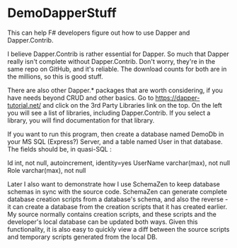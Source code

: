 # DemoDapperStuff

This can help F# developers figure out how to use Dapper and Dapper.Contrib.

I believe Dapper.Contrib is rather essential for Dapper. So much that Dapper
really isn't complete without Dapper.Contrib. Don't worry, they're in the
same repo on GitHub, and it's reliable. The download counts for both are in
the millions, so this is good stuff.

There are also other Dapper.* packages that are worth considering, if you
have needs beyond CRUD and other basics. Go to https://dapper-tutorial.net/
and click on the 3rd Party Libraries link on the top. On the left you will
see a list of libraries, including Dapper.Contrib. If you select a library,
you will find documentation for that library.

If you want to run this program, then create a database named DemoDb in your
MS SQL (Express?) Server, and a table named User in that database. The
fields should be, in quasi-SQL :

Id int, not null, autoincrement, identity=yes
UserName varchar(max), not null
Role varchar(max), not null

Later I also want to demonstrate how I use SchemaZen to keep database schemas
in sync with the source code. SchemaZen can generate complete database
creation scripts from a database's schema, and also the reverse - it can
create a database from the creation scripts that it has created earlier. My
source normally contains creation scripts, and these scripts and the
developer's local database can be updated both ways. Given this
functionality, it is also easy to quickly view a diff between the source
scripts and temporary scripts generated from the local DB.